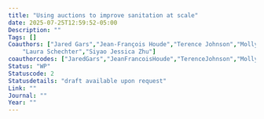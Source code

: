 ```yaml
---
title: "Using auctions to improve sanitation at scale"
date: 2025-07-25T12:59:52-05:00
Description: ""
Tags: []
Coauthors: ["Jared Gars","Jean-François Houde","Terence Johnson","Molly Lipscomb","Mbaye Mbeguere","Sarah Nehrling",
	"Laura Schechter","Siyao Jessica Zhu"]
coauthorcodes: ["JaredGars","JeanFrancoisHoude","TerenceJohnson","MollyLipscomb","MbayeMbeguere","SarahNehrling","LauraSchechter","SiyaoJessicaZhu"]
Status: "WP"
Statuscode: 2
Statusdetails: "draft available upon request"
Link: ""
Journal: ""
Year: ""
---
```

